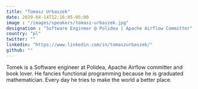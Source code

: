 ```yaml
---
title: "Tomasz Urbaszek"
date: 2020-04-14T12:16:05-05:00
image : "/images/speakers/tomasz-urbaszek.jpg"
designation : "Software Engineer @ Polidea | Apache Airflow Committer"
country: "pl"
twitter: ""
linkedin: "https://www.linkedin.com/in/tomaszurbaszek/"
github: ""
---
```


Tomek is a Software engineer at Polidea, Apache Airflow committer and book lover. He fancies functional programming because he is graduated mathematician. Every day he tries to make the world a better place.